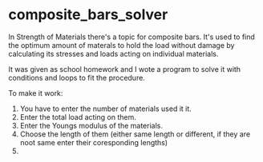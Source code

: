 # composite_bars_solver

In Strength of Materials there's a topic for composite bars.
It's used to find the optimum amount of materals to hold the load without damage
by calculating its stresses and loads acting on individual materials.

It was given as school homework and I wote a program to solve it with conditions and loops to fit the procedure.

To make it work:
1. You have to enter the number of materials used it it.
2. Enter the total load acting on them.
3. Enter the Youngs modulus of the materials.
4. Choose the length of them 
   (either same length or different, if they are noot same enter their coresponding lengths)  
5.

